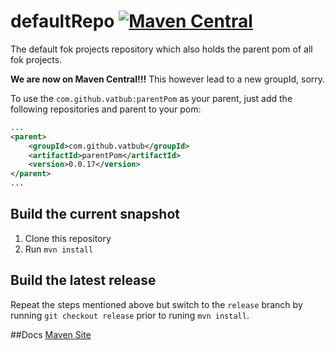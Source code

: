 # defaultRepo [![Maven Central](https://img.shields.io/maven-central/v/com.github.vatbub/parentPom.svg)](http://search.maven.org/#search%7Cga%7C1%7Cg%3A%22com.github.vatbub%22%20AND%20a%3A%22parentPom%22)
The default fok projects repository which also holds the parent pom of all fok projects.

**We are now on Maven Central!!!**
This however lead to a new groupId, sorry.

To use the `com.github.vatbub:parentPom` as your parent, just add the following repositories and parent to your pom:

```xml
...
<parent>
	<groupId>com.github.vatbub</groupId>
	<artifactId>parentPom</artifactId>
	<version>0.0.17</version>
</parent>
...
```

## Build the current snapshot
1. Clone this repository
2. Run `mvn install`

## Build the latest release
Repeat the steps mentioned above but switch to the `release` branch by running `git checkout release` prior to runing `mvn install`.

##Docs
[Maven Site](http://vatbubmvnsites.s3-website-us-west-2.amazonaws.com/parentPom/0.0.20-SNAPSHOT/site/)
